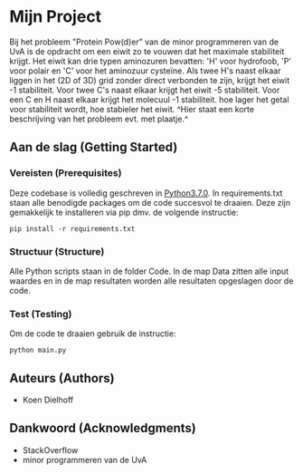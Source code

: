 # Mijn Project

Bij het probleem "Protein Pow(d)er" van de minor programmeren van de UvA is de opdracht om een eiwit zo te vouwen dat het maximale stabiliteit krijgt. Het eiwit kan drie typen aminozuren bevatten: 'H' voor hydrofoob, 'P' voor polair en 'C' voor het aminozuur cysteïne. Als twee H's naast elkaar liggen in het (2D of 3D) grid zonder direct verbonden te zijn, krijgt het eiwit -1 stabiliteit. Voor twee C's naast elkaar krijgt het eiwit -5 stabiliteit. Voor een C en H naast elkaar krijgt het molecuul -1 stabiliteit. hoe lager het getal voor stabiliteit wordt, hoe stabieler het eiwit.
^Hier staat een korte beschrijving van het probleem evt. met plaatje.^

## Aan de slag (Getting Started)

### Vereisten (Prerequisites)

Deze codebase is volledig geschreven in [Python3.7.0](https://www.python.org/downloads/). In requirements.txt staan alle benodigde packages om de code succesvol te draaien. Deze zijn gemakkelijk te installeren via pip dmv. de volgende instructie:

```
pip install -r requirements.txt
```

### Structuur (Structure)

Alle Python scripts staan in de folder Code. In de map Data zitten alle input waardes en in de map resultaten worden alle resultaten opgeslagen door de code.

### Test (Testing)

Om de code te draaien gebruik de instructie:

```
python main.py
```

## Auteurs (Authors)

* Koen Dielhoff

## Dankwoord (Acknowledgments)

* StackOverflow
* minor programmeren van de UvA
